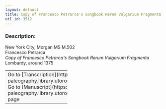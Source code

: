 ```yaml
---
layout: default
title: Copy of Francesco Petrarca's Songbook Rerum Vulgarium Fragmenta
utl_id: 3512
---
```


### Description:

New York City, Morgan MS M.502<br>
Francesco Petrarca<br>
_Copy of Francesco Petrarca's Songbook Rerum Vulgarium Fragmenta_<br>
Lombardy, around 1375

<table border="0.5" cellpadding="1" cellspacing="1" style="width: 200px; background-color:#F8F8F8;"><tbody><tr><td>Go to [Transcription](https://italian-paleography.library.utoronto.ca/content/transcript_IP_306)<br>
Go to [Manuscript](https://italian-paleography.library.utoronto.ca/islandora/object/italianpaleography%3AIP_306) page</td></tr></tbody></table> <br>
